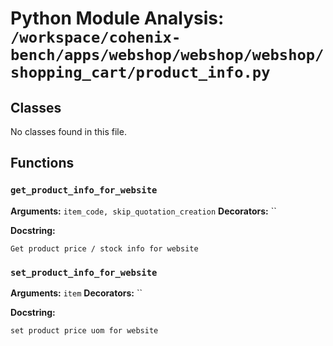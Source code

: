 # Python Module Analysis: `/workspace/cohenix-bench/apps/webshop/webshop/webshop/shopping_cart/product_info.py`

## Classes

No classes found in this file.


## Functions

### `get_product_info_for_website`
**Arguments:** `item_code, skip_quotation_creation`
**Decorators:** ``

**Docstring:**
```
Get product price / stock info for website
```
### `set_product_info_for_website`
**Arguments:** `item`
**Decorators:** ``

**Docstring:**
```
set product price uom for website
```

